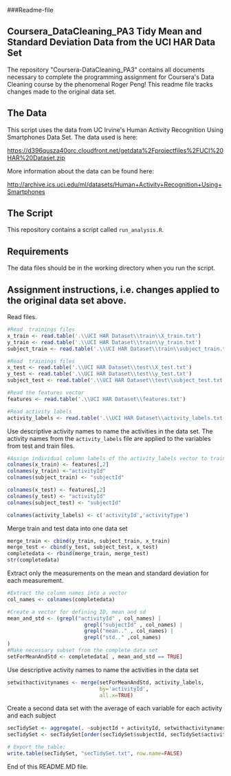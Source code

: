 ###Readme-file

## Coursera_DataCleaning_PA3 Tidy Mean and Standard Deviation Data from the UCI HAR Data Set
The repository "Coursera-DataCleaning_PA3" contains all documents necessary to complete the programming assignment for Coursera's Data Cleaning course by the phenomenal Roger Peng! This readme file tracks changes made to the original data set.

## The Data

This script uses the data from UC Irvine's Human Activity Recognition Using Smartphones Data Set.  The data used is here:
  
https://d396qusza40orc.cloudfront.net/getdata%2Fprojectfiles%2FUCI%20HAR%20Dataset.zip

More information about the data can be found here:

http://archive.ics.uci.edu/ml/datasets/Human+Activity+Recognition+Using+Smartphones
## The Script
This repository contains a script called `run_analysis.R`.
## Requirements
The data files should be in the working directory when you run the script.
## Assignment instructions, i.e. changes applied to the original data set above.
Read files.
``` R
#Read  trainings files
x_train <- read.table('.\\UCI HAR Dataset\\train\\X_train.txt')
y_train <- read.table('.\\UCI HAR Dataset\\train\\y_train.txt')
subject_train <- read.table('.\\UCI HAR Dataset\\train\\subject_train.txt')

#Read  trainings files
x_test <- read.table('.\\UCI HAR Dataset\\test\\X_test.txt')
y_test <- read.table('.\\UCI HAR Dataset\\test\\y_test.txt')
subject_test <- read.table('.\\UCI HAR Dataset\\test\\subject_test.txt')

#Read the features vector
features <- read.table('.\\UCI HAR Dataset\\features.txt')

#Read activity labels
activity_labels <- read.table('.\\UCI HAR Dataset\\activity_labels.txt')
```
Use descriptive activity names to name the activities in the data set.
The activity names from the `activity_labels` file are applied to the variables from test and train files.

``` R
#Assign individual column labels of the activity_labels vector to train and test data sets
colnames(x_train) <- features[,2] 
colnames(y_train) <-"activityId"
colnames(subject_train) <- "subjectId"

colnames(x_test) <- features[,2] 
colnames(y_test) <- "activityId"
colnames(subject_test) <- "subjectId"

colnames(activity_labels) <- c('activityId','activityType')
```

Merge train and test data into one data set
``` R
merge_train <- cbind(y_train, subject_train, x_train)
merge_test <- cbind(y_test, subject_test, x_test)
completedata <- rbind(merge_train, merge_test)
str(completedata)
```

Extract only the measurements on the mean and standard deviation for each measurement. 
``` R
#Extract the column names into a vector
col_names <- colnames(completedata)

#Create a vector for defining ID, mean and sd
mean_and_std <- (grepl("activityId" , col_names) | 
                         grepl("subjectId" , col_names) | 
                         grepl("mean.." , col_names) | 
                         grepl("std.." ,col_names) 
)
#Make necessary subset from the complete data set
setForMeanAndStd <- completedata[ , mean_and_std == TRUE]
```
Use descriptive activity names to name the activities in the data set
``` R
setwithactivitynames <- merge(setForMeanAndStd, activity_labels,
                              by='activityId',
                              all.x=TRUE)
```

Create a second data set with the average of each variable for each activity and each subject
```R
secTidySet <- aggregate(. ~subjectId + activityId, setwithactivitynames, mean)
secTidySet <- secTidySet[order(secTidySet$subjectId, secTidySet$activityId),]

# Export the table:
write.table(secTidySet, "secTidySet.txt", row.name=FALSE)
```

End of this README.MD file.
